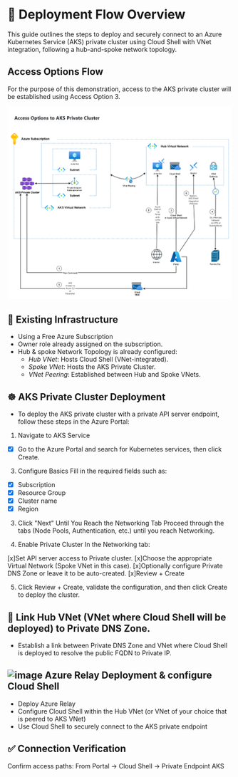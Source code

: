 # 🚀 Deployment Flow Overview
This guide outlines the steps to deploy and securely connect to an Azure Kubernetes Service (AKS) private cluster using Cloud Shell with VNet integration, following a hub-and-spoke network topology.

 ## Access Options Flow 
For the purpose of this demonstration, access to the AKS private cluster will be established using Access Option 3.   

![Architecture Diagram](images/Flow%20Connecting%20to%20an%20AKS%20Private%20Cluster.png)


## 🧱 Existing Infrastructure 
- Using a Free Azure Subscription 
- Owner role already assigned on the subscription. 
- Hub & spoke Network Topology is already configured:
    - *Hub VNet*:  Hosts Cloud Shell (VNet-integrated).
    - *Spoke VNet*: Hosts the AKS Private Cluster.
    - *VNet Peering*: Established between Hub and Spoke VNets.


## ☸️ AKS Private Cluster Deployment

- To deploy the AKS private cluster with a private API server endpoint, follow these steps in the Azure Portal:
1. Navigate to AKS Service   
- [x] Go to the Azure Portal and search for Kubernetes services, then click Create.

3. Configure Basics
Fill in the required fields such as:

- [x] Subscription
- [x] Resource Group
- [x] Cluster name
- [x] Region

3. Click "Next" Until You Reach the Networking Tab
Proceed through the tabs (Node Pools, Authentication, etc.) until you reach Networking.

4. Enable Private Cluster
In the Networking tab:

[x]Set API server access to Private cluster.
[x]Choose the appropriate Virtual Network (Spoke VNet in this case).
[x]Optionally configure Private DNS Zone or leave it to be auto-created.
[x]Review + Create

5. Click Review + Create, validate the configuration, and then click Create to deploy the cluster.


## 🔗  Link Hub VNet (VNet where Cloud Shell will be deployed) to Private DNS Zone. 
- Establish a link between Private DNS Zone and VNet where Cloud Shell is deployed to resolve the public FQDN to Private IP.  

## <img width="50" height="50" alt="image" src="https://github.com/user-attachments/assets/e58663d2-1b30-4081-af94-cd28dec08937" />  Azure Relay Deployment & configure Cloud Shell
- Deploy Azure Relay 
- Configure Cloud Shell within the Hub VNet (or VNet of your choice that is peered to AKS VNet)
- Use Cloud Shell to securely connect to the AKS private endpoint

  
## ✅ Connection Verification
Confirm access paths:
From Portal → Cloud Shell → Private Endpoint AKS

